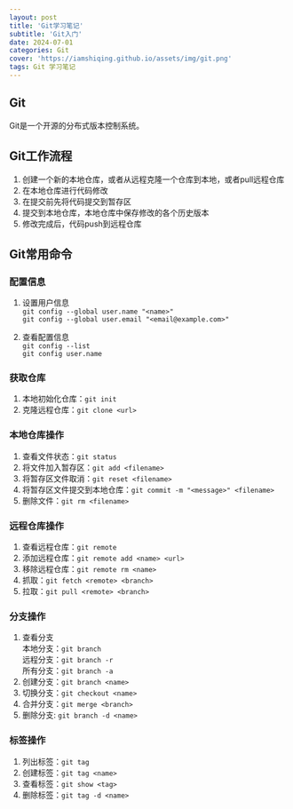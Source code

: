 ```yaml
---
layout: post
title: 'Git学习笔记'
subtitle: 'Git入门'
date: 2024-07-01
categories: Git
cover: 'https://iamshiqing.github.io/assets/img/git.png'
tags: Git 学习笔记
---
```


## Git
Git是一个开源的分布式版本控制系统。

## Git工作流程
1. 创建一个新的本地仓库，或者从远程克隆一个仓库到本地，或者pull远程仓库
2. 在本地仓库进行代码修改
3. 在提交前先将代码提交到暂存区
4. 提交到本地仓库，本地仓库中保存修改的各个历史版本
5. 修改完成后，代码push到远程仓库

## Git常用命令
### 配置信息
1. 设置用户信息<br>
```git config --global user.name "<name>"```<br>
```git config --global user.email "<email@example.com>"```

2. 查看配置信息<br>
```git config --list```<br>
```git config user.name```

### 获取仓库
1. 本地初始化仓库：```git init```
2. 克隆远程仓库：```git clone <url>```

### 本地仓库操作
1. 查看文件状态：```git status```
2. 将文件加入暂存区：```git add <filename>```
3. 将暂存区文件取消：```git reset <filename>```
4. 将暂存区文件提交到本地仓库：```git commit -m "<message>" <filename>```
5. 删除文件：```git rm <filename>```

### 远程仓库操作
1. 查看远程仓库：```git remote```
2. 添加远程仓库：```git remote add <name> <url>```
3. 移除远程仓库：```git remote rm <name>```
4. 抓取：```git fetch <remote> <branch>```
5. 拉取：```git pull <remote> <branch>```

### 分支操作
1. 查看分支<br>
本地分支：```git branch```<br>
远程分支：```git branch -r```<br>
所有分支：```git branch -a```
2. 创建分支：```git branch <name>```
3. 切换分支：```git checkout <name>```
4. 合并分支：```git merge <branch>```
5. 删除分支: ```git branch -d <name>```

### 标签操作
1. 列出标签：```git tag```
2. 创建标签：```git tag <name>```
3. 查看标签：```git show <tag>```
4. 删除标签：```git tag -d <name>```


